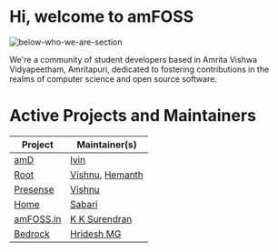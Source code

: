 # Hi, welcome to amFOSS
![below-who-we-are-section](https://github.com/user-attachments/assets/67a114f8-5167-462b-b7fc-61a99078a816)

We're a community of student developers based in Amrita Vishwa Vidyapeetham, Amritapuri, dedicated to fostering contributions in the realms of computer science and open source software.


# Active Projects and Maintainers

| Project        | Maintainer(s)       |
|----------------|----------------------|
| [amD](https://github.com/amfoss/amd)            | [Ivin](https://github.com/ivinjabraham)                |
| [Root](https://github.com/amfoss/root)           | [Vishnu](https://github.com/he1senbrg), [Hemanth](https://github.com/wreck-x)     |
| [Presense](https://github.com/amfoss/presense)       | [Vishnu](https://github.com/he1senbrg)              |
| [Home](https://github.com/amfoss/home)           |[Sabari](https://github.com/sabarixr)    |
| [amFOSS.in](https://github.com/amfoss/website-2024)      | [K K Surendran](https://github.com/KKSurendran06/)       |
| [Bedrock](https://github.com/amfoss/bedrock)      | [Hridesh MG](https://github.com/hrideshmg/)       |
